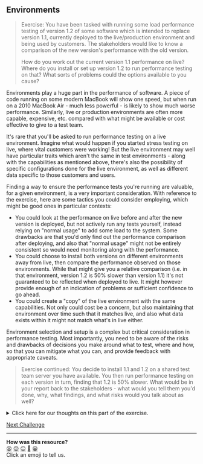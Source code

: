 ## Environments

> Exercise: You have been tasked with running some load performance testing of
> version 1.2 of some software which is intended to replace version 1.1,
> currently deployed to the live/production environment and being used by
> customers. The stakeholders would like to know a comparison of the new
> version's performance with the old version.
> 
> How do you work out the current version 1.1 performance on live? Where do you
> install or set up version 1.2 to run performance testing on that? What sorts
> of problems could the options available to you cause?

Environments play a huge part in the performance of software. A piece of code
running on some modern MacBook will show one speed, but when run on a 2010
MacBook Air - much less powerful - is likely to show much worse performance.
Similarly, live or production environments are often more capable, expensive,
etc. compared with what might be available or cost effective to give to a test
team.

It's rare that you'll be asked to run performance testing on a live environment.
Imagine what would happen if you started stress testing on live, where vital
customers were working! But the live environment may well have particular traits
which aren't the same in test environments - along with the capabilities as
mentioned above, there's also the possibility of specific configurations done
for the live environment, as well as different data specific to those customers
and users.

Finding a way to ensure the performance tests you're running are valuable, for a
given environment, is a very important consideration. With reference to the
exercise, here are some tactics you could consider employing, which might be
good ones in particular contexts:

* You could look at the performance on live before and after the new version is
  deployed, but not actively run any tests yourself, instead relying on "normal
  usage" to add some load to the system. Some drawbacks are that you'd only find
  out the performance comparison after deploying, and also that "normal usage"
  might not be entirely consistent so would need monitoring along with the
  performance.
* You could choose to install both versions on different environments away from
  live, then compare the performance observed on those environments. While that
  might give you a relative comparison (i.e. in that environment, version 1.2 is
  50% slower than version 1.1) it's not guaranteed to be reflected when deployed
  to live. It might however provide enough of an indication of problems or
  sufficient confidence to go ahead.
* You could create a "copy" of the live environment with the same capabilities.
  Not only could cost be a concern, but also maintaining that environment over
  time such that it matches live, and also what data exists within it might not
  match what's in live either.

Environment selection and setup is a complex but critical consideration in
performance testing. Most importantly, you need to be aware of the risks and
drawbacks of decisions you make around what to test, where and how, so that you
can mitigate what you can, and provide feedback with appropriate caveats.

> Exercise continued: You decide to install 1.1 and 1.2 on a shared test team
> server you have available. You then run performance testing on each version in
> turn, finding that 1.2 is 50% slower. What would be in your report back to the
> stakeholders - what would you tell them you'd done, why, what findings, and
> what risks would you talk about as well?

<details>
  <summary>Click here for our thoughts on this part of the exercise.</summary>

We might suggest including at least these details to the stakeholders:

* What testing was run, with what versions
* That it was run on a different environment to live and roughly how it might
  compare or differ (e.g. 1/10th as powerful, dummy customer data only)
* That a 50% speed degradation was observed
* Tests could be repeated (if time) which might give more confidence in the
  findings, or different tests run, etc.
* A level of confidence in the findings, noting that while it could give an
  indication of relative performance between the versions, it's not certain the
  same would be seen in live

If you're wondering about the issue with the server being *shared* by the test
team, that's important too - perhaps the load on the server wasn't consistent
during performance testing due to other testers using it for other jobs, skewing
the observed performance...
</details>

[Next Challenge](04_acceptance_criteria.md)

<!-- BEGIN GENERATED SECTION DO NOT EDIT -->

---

**How was this resource?**  
[😫](https://airtable.com/shrUJ3t7KLMqVRFKR?prefill_Repository=makersacademy%2Fextending-testing&prefill_File=phase7%2F03_environments.md&prefill_Sentiment=😫) [😕](https://airtable.com/shrUJ3t7KLMqVRFKR?prefill_Repository=makersacademy%2Fextending-testing&prefill_File=phase7%2F03_environments.md&prefill_Sentiment=😕) [😐](https://airtable.com/shrUJ3t7KLMqVRFKR?prefill_Repository=makersacademy%2Fextending-testing&prefill_File=phase7%2F03_environments.md&prefill_Sentiment=😐) [🙂](https://airtable.com/shrUJ3t7KLMqVRFKR?prefill_Repository=makersacademy%2Fextending-testing&prefill_File=phase7%2F03_environments.md&prefill_Sentiment=🙂) [😀](https://airtable.com/shrUJ3t7KLMqVRFKR?prefill_Repository=makersacademy%2Fextending-testing&prefill_File=phase7%2F03_environments.md&prefill_Sentiment=😀)  
Click an emoji to tell us.

<!-- END GENERATED SECTION DO NOT EDIT -->
